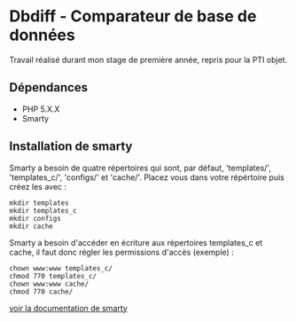 # Dbdiff - Comparateur de base de données

Travail réalisé durant mon stage de première année, repris pour la PTI objet.

## Dépendances

* PHP 5.X.X
* Smarty

## Installation de smarty

Smarty a besoin de quatre répertoires qui sont, par défaut, 'templates/',
'templates_c/', 'configs/' et 'cache/'. Placez vous dans votre répértoire puis
créez les avec :

    mkdir templates
    mkdir templates_c
    mkdir configs
    mkdir cache

Smarty a besoin d'accéder en écriture aux répertoires templates_c et cache, il
faut donc régler les permissions d'accès (exemple) :

    chown www:www templates_c/
    chmod 770 templates_c/
    chown www:www cache/
    chmod 770 cache/

[voir la documentation de smarty](http://www.smarty.net/docsv2/fr/installing.smarty.basic.tpl)
